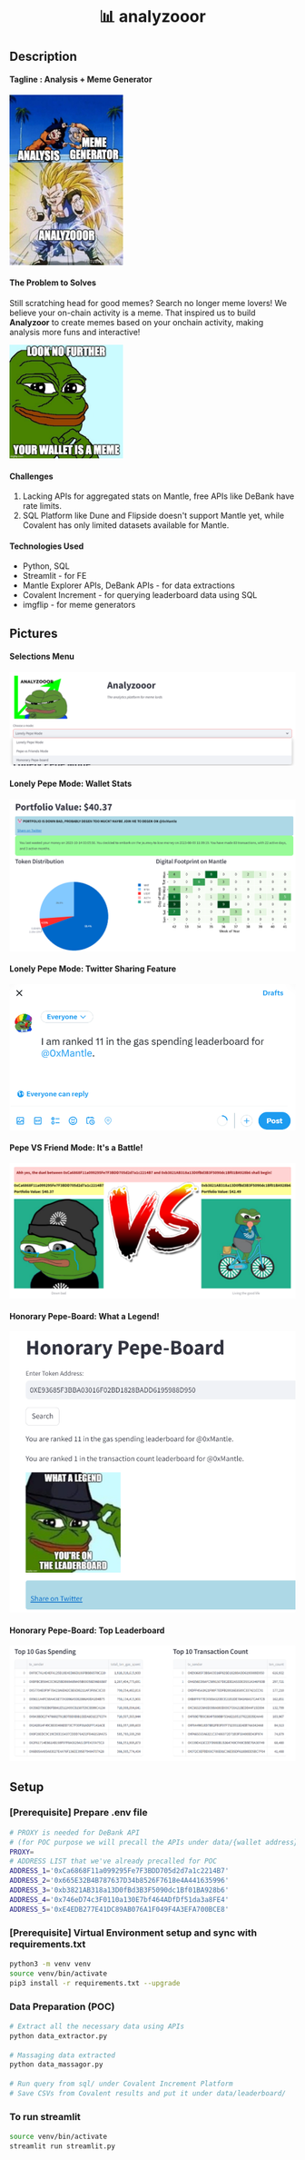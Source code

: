 
<h1><div align=center>📊 analyzooor</div></h1>

## Description
#### Tagline : Analysis + Meme Generator
<img src="assets/analyzooor_fusion.jpeg" alt="analyzooor" width="200" height="300" class="center">

#### The Problem to Solves
Still scratching head for good memes? Search no longer meme lovers! We believe your on-chain activity is a meme. That inspired us to build **Analyzoor** to create memes based on your onchain activity, making analysis more funs and interactive!

<img src="assets/pepe_meme.jpeg" alt="analyzooor" width="200" height="200" class="center">

#### Challenges
1. Lacking APIs for aggregated stats on Mantle, free APIs like DeBank have rate limits.
2. SQL Platform like Dune and Flipside doesn't support Mantle yet, while Covalent has only limited datasets available for Mantle.

#### Technologies Used
- Python, SQL
- Streamlit - for FE
- Mantle Explorer APIs, DeBank APIs - for data extractions
- Covalent Increment - for querying leaderboard data using SQL
- imgflip - for meme generators

## Pictures
#### Selections Menu
<img src="assets/screenshot_3.png">

#### Lonely Pepe Mode: Wallet Stats
<img src="assets/screenshot_2.png">

#### Lonely Pepe Mode: Twitter Sharing Feature
<img src="assets/screenshot_6.png">

#### Pepe VS Friend Mode: It's a Battle!
<img src="assets/screenshot_1.png">

#### Honorary Pepe-Board: What a Legend!
<img src="assets/screenshot_4.png">

#### Honorary Pepe-Board: Top Leaderboard
<img src="assets/screenshot_5.png">

## Setup
### [Prerequisite] Prepare .env file
```bash
# PROXY is needed for DeBank API 
# (for POC purpose we will precall the APIs under data/{wallet address})
PROXY=
# ADDRESS LIST that we've already precalled for POC
ADDRESS_1='0xCa6868F11a099295Fe7F3BDD705d2d7a1c2214B7'
ADDRESS_2='0x665E32B4B787637D34b8526F7618e4A441635996'
ADDRESS_3='0xb3821AB318a13D0fBd3B3F5090dc1Bf01BA928b6'
ADDRESS_4='0x746eD74c3F0110a130E7bf464ADfDf51da3a8FE4'
ADDRESS_5='0xE4EDB277E41DC89AB076A1F049F4A3EFA700BCE8'
```

### [Prerequisite] Virtual Environment setup and sync with requirements.txt
```bash
python3 -m venv venv
source venv/bin/activate
pip3 install -r requirements.txt --upgrade
```
### Data Preparation (POC)
```bash
# Extract all the necessary data using APIs
python data_extractor.py

# Massaging data extracted
python data_massagor.py

# Run query from sql/ under Covalent Increment Platform
# Save CSVs from Covalent results and put it under data/leaderboard/
```

### To run streamlit
```bash
source venv/bin/activate
streamlit run streamlit.py
```